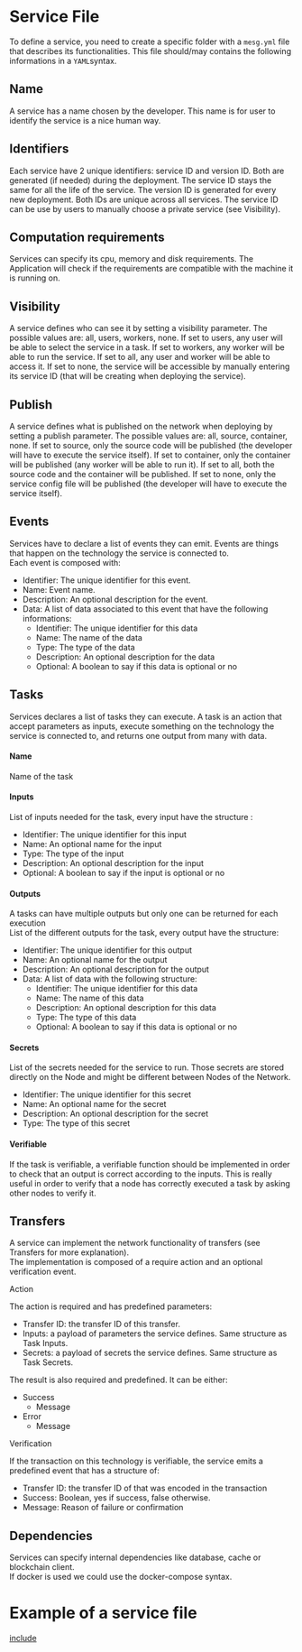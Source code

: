 # Service File

To define a service, you need to create a specific folder with a `mesg.yml` file that describes its functionalities. This file should/may contains the following informations in a `YAML`syntax.

## Name

A service has a name chosen by the developer. This name is for user to identify the service is a nice human way.

## Identifiers

Each service have 2 unique identifiers: service ID and version ID. Both are generated \(if needed\) during the deployment. The service ID stays the same for all the life of the service. The version ID is generated for every new deployment. Both IDs are unique across all services. The service ID can be use by users to manually choose a private service \(see Visibility\).

## Computation requirements

Services can specify its cpu, memory and disk requirements. The Application will check if the requirements are compatible with the machine it is running on.

## Visibility

A service defines who can see it by setting a visibility parameter. The possible values are: all, users, workers, none. If set to users, any user will be able to select the service in a task. If set to workers, any worker will be able to run the service. If set to all, any user and worker will be able to access it. If set to none, the service will be accessible by manually entering its service ID \(that will be creating when deploying the service\).

## Publish

A service defines what is published on the network when deploying by setting a publish parameter. The possible values are: all, source, container, none. If set to source, only the source code will be published \(the developer will have to execute the service itself\). If set to container, only the container will be published \(any worker will be able to run it\). If set to all, both the source code and the container will be published. If set to none, only the service config file will be published \(the developer will have to execute the service itself\).

## Events

Services have to declare a list of events they can emit. Events are things that happen on the technology the service is connected to.  
Each event is composed with:

* Identifier: The unique identifier for this event.
* Name: Event name.
* Description: An optional description for the event.
* Data: A list of data associated to this event that have the following informations:
  * Identifier: The unique identifier for this data
  * Name: The name of the data
  * Type: The type of the data
  * Description: An optional description for the data
  * Optional: A boolean to say if this data is optional or no

## Tasks

Services declares a list of tasks they can execute. A task is an action that accept parameters as inputs, execute something on the technology the service is connected to, and returns one output from many with data.

#### Name

Name of the task

#### Inputs

List of inputs needed for the task, every input have the structure :

* Identifier: The unique identifier for this input
* Name: An optional name for the input
* Type: The type of the input
* Description: An optional description for the input
* Optional: A boolean to say if the input is optional or no

#### Outputs

A tasks can have multiple outputs but only one can be returned for each execution  
List of the different outputs for the task, every output have the structure:

* Identifier: The unique identifier for this output
* Name: An optional name for the output
* Description: An optional description for the output
* Data: A list of data with the following structure:
  * Identifier: The unique identifier for this data
  * Name: The name of this data
  * Description: An optional description for this data
  * Type: The type of this data
  * Optional: A boolean to say if this data is optional or no

#### Secrets

List of the secrets needed for the service to run. Those secrets are stored directly on the Node and might be different between Nodes of the Network.

* Identifier: The unique identifier for this secret
* Name: An optional name for the secret
* Description: An optional description for the secret
* Type: The type of this secret

#### Verifiable

If the task is verifiable, a verifiable function should be implemented in order to check that an output is correct according to the inputs. This is really useful in order to verify that a node has correctly executed a task by asking other nodes to verify it.

## Transfers

A service can implement the network functionality of transfers \(see Transfers for more explanation\).  
The implementation is composed of a require action and an optional verification event.

Action

The action is required and has predefined parameters:

* Transfer ID: the transfer ID of this transfer.
* Inputs: a payload of parameters the service defines. Same structure as Task Inputs.
* Secrets: a payload of secrets the service defines. Same structure as Task Secrets.

The result is also required and predefined. It can be either:

* Success
  * Message
* Error
  * Message

Verification

If the transaction on this technology is verifiable, the service emits a predefined event that has a structure of:

* Transfer ID: the transfer ID of that was encoded in the transaction
* Success: Boolean, yes if success, false otherwise.
* Message: Reason of failure or confirmation

## Dependencies

Services can specify internal dependencies like database, cache or blockchain client.  
If docker is used we could use the docker-compose syntax.

# Example of a service file

[include](./example.yml)

